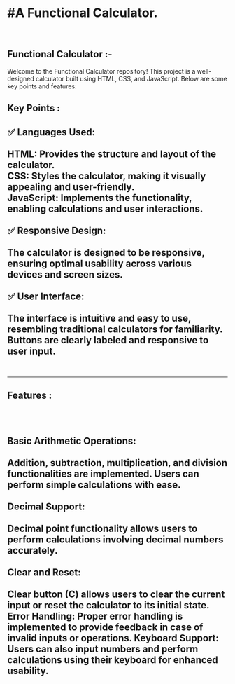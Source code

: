 <h1>#A Functional Calculator.</h1>
<br>
<h2>Functional Calculator :- </h2>
Welcome to the Functional Calculator repository! This project is a well-designed calculator built using HTML, CSS, and JavaScript. Below are some key points and features:
<br>
<h2>Key Points :<h2>
✅ Languages Used:
  <br>
  <br>
HTML: Provides the structure and layout of the calculator.
  <br>
CSS: Styles the calculator, making it visually appealing and user-friendly.
  <br>
JavaScript: Implements the functionality, enabling calculations and user interactions.
  <br>
  <br>
✅ Responsive Design:
  <br>
  <br>
The calculator is designed to be responsive, ensuring optimal usability across various devices and screen sizes.
  <br>
  <br>
✅ User Interface:
  <br>
  <br>
The interface is intuitive and easy to use, resembling traditional calculators for familiarity.
Buttons are clearly labeled and responsive to user input.
<br>
<br>
  <hr>
<h2>Features :<h2>
  <br>
  <br>
Basic Arithmetic Operations:
  <br>
  <br>
Addition, subtraction, multiplication, and division functionalities are implemented.
Users can perform simple calculations with ease.
  <br>
  <br>
Decimal Support:
  <br>
  <br>
Decimal point functionality allows users to perform calculations involving decimal numbers accurately.
  <br>
  <br>
Clear and Reset:
  <br>
  <br>
Clear button (C) allows users to clear the current input or reset the calculator to its initial state.
Error Handling:
Proper error handling is implemented to provide feedback in case of invalid inputs or operations.
Keyboard Support:
Users can also input numbers and perform calculations using their keyboard for enhanced usability.


